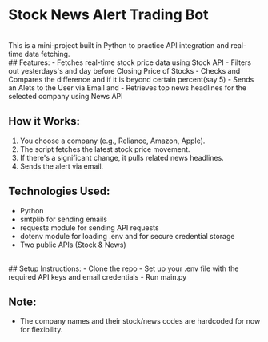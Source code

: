# Stock News Alert Trading Bot
<br>
This is a mini-project built in Python to practice API integration and real-time data fetching.
<br>
## Features:
- Fetches real-time stock price data using Stock API
- Filters out yesterdays's and day before Closing Price of Stocks
- Checks and Compares the difference and if it is beyond certain percent(say 5) 
- Sends an Alets to the User via Email and
- Retrieves top news headlines for the selected company using News API 

## How it Works:
1. You choose a company (e.g., Reliance, Amazon, Apple).
2. The script fetches the latest stock price movement.
3. If there's a significant change, it pulls related news headlines.
4. Sends the alert via email.

## Technologies Used:
- Python
- smtplib for sending emails
- requests module for sending API requests
- dotenv module for loading .env and for secure credential storage
- Two public APIs (Stock & News)
<br>
## Setup Instructions:
- Clone the repo
- Set up your .env file with the required API keys and email credentials
- Run main.py

## Note:
- The company names and their stock/news codes are hardcoded for now for flexibility.
